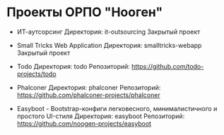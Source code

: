 
Проекты ОРПО "Нооген"
=====================

- ИТ-аутсорсинг
  Директория: it-outsourcing
  Закрытый проект 

- Small Tricks Web Application
  Директория: smalltricks-webapp
  Закрытый проект

- Todo
  Директория: todo
  Репозиторий: https://github.com/todo-projects/todo

- Phalconer
  Директория: phalconer
  Репозиторий: https://github.com/phalconer-projects/phalconer

- Easyboot - Bootstrap-конфиги легковесного, минималистичного и простого UI-стиля
  Директория: easyboot
  Репозиторий: https://github.com/noogen-projects/easyboot
